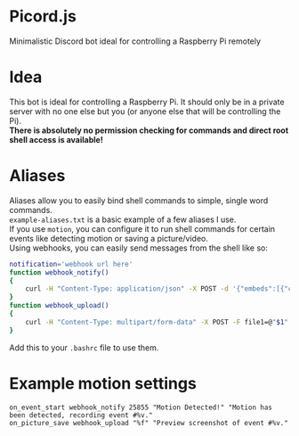 # Picord.js
Minimalistic Discord bot ideal for controlling a Raspberry Pi remotely

# Idea
This bot is ideal for controlling a Raspberry Pi. It should only be in a private server with no one else but you (or anyone else that will be controlling the Pi).  
**There is absolutely no permission checking for commands and direct root shell access is available!**

# Aliases
Aliases allow you to easily bind shell commands to simple, single word commands.  
`example-aliases.txt` is a basic example of a few aliases I use.  
If you use `motion`, you can configure it to run shell commands for certain events like detecting motion or saving a picture/video.  
Using webhooks, you can easily send messages from the shell like so:
```sh
notification='webhook url here'
function webhook_notify()
{
    curl -H "Content-Type: application/json" -X POST -d '{"embeds":[{"color":'"$1"',"title":"'"$2"'","description":"'"$3"'"}]}' "$notification"
}
function webhook_upload()
{
    curl -H "Content-Type: multipart/form-data" -X POST -F file1=@"$1" -F content="$2" "$notification"
}
```
Add this to your `.bashrc` file to use them.

# Example motion settings
```
on_event_start webhook_notify 25855 "Motion Detected!" "Motion has been detected, recording event #%v."
on_picture_save webhook_upload "%f" "Preview screenshot of event #%v."
```

